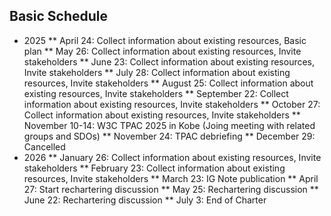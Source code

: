 ## Basic Schedule
* 2025
** April 24: Collect information about existing resources, Basic plan
** May 26: Collect information about existing resources, Invite stakeholders
** June 23: Collect information about existing resources, Invite stakeholders
** July 28: Collect information about existing resources, Invite stakeholders
** August 25: Collect information about existing resources, Invite stakeholders
** September 22: Collect information about existing resources, Invite stakeholders
** October 27: Collect information about existing resources, Invite stakeholders
** November 10-14: W3C TPAC 2025 in Kobe (Joing meeting with related groups and SDOs)
** November 24: TPAC debriefing
** December 29: Cancelled
* 2026
** January 26: Collect information about existing resources, Invite stakeholders
** February 23: Collect information about existing resources, Invite stakeholders
** March 23: IG Note publication
** April 27: Start rechartering discussion
** May 25: Rechartering discussion
** June 22: Rechartering discussion
** July 3: End of Charter
